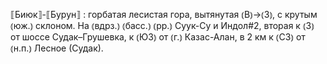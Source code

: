 ---
---

⟦Биюк⟧-⟦Бурун⟧
: горбатая лесистая гора, вытянутая ⦅В⦆→⦅З⦆, с крутым ⦅юж.⦆ склоном. На ⦅вдрз.⦆ ⦅басс.⦆ ⦅рр.⦆ Суук-Су и Индол#2, вторая к ⦅З⦆ от шоссе Судак–Грушевка, к ⦅ЮЗ⦆ от ⦅г.⦆ Казас-Алан, в 2 км к ⦅СЗ⦆ от ⦅н.п.⦆ Лесное (Судак).
